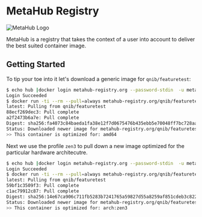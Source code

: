 # MetaHub Registry

![MetaHub Logo](https://gitlab.com/qnib-metahub/community-edition/-/raw/beta/img/metahub-logo.png)

MetaHub is a registry that takes the context of a user into account to deliver the best suited container image.

## Getting Started

To tip your toe into it let's download a generic image for `qnib/featuretest`:

```bash
$ echo hub |docker login metahub-registry.org --password-stdin  -u meta
Login Succeeded
$ docker run -ti --rm --pull=always metahub-registry.org/qnib/featuretest:latest
latest: Pulling from qnib/featuretest
88ecf269dec3: Pull complete
a2f2473b6a7e: Pull complete
Digest: sha256:fa4073c84baeda1fa38e12f7d0675476b435ebb5e70048ff7bc728aa3ab2dd9b
Status: Downloaded newer image for metahub-registry.org/qnib/featuretest:latest
>> This container is optimized for: amd64
```

Next we use the profile `zen3` to pull down a new image optimized for the particular hardware architecutre.

```bash
$ echo hub |docker login metahub-registry.org --password-stdin  -u meta
Login Succeeded
$ docker run -ti --rm --pull=always metahub-registry.org/qnib/featuretest:latest
latest: Pulling from qnib/featuretest
59bf1c3509f3: Pull complete
c1ac79912c87: Pull complete
Digest: sha256:14e67ca906c711fb5283b7241765a59827d55a8259af851cdeb3c822140fc10e
Status: Downloaded newer image for metahub-registry.org/qnib/featuretest:latest
>> This container is optimized for: arch:zen3
```
